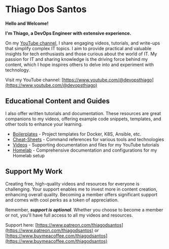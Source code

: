 # Thiago Dos Santos

**Hello and Welcome!**

**I'm Thiago, a DevOps Engineer with extensive experience.**

On my [YouTube channel](https://www.youtube.com/@devopsthiago), I share engaging videos, tutorials, and write-ups that simplify complex IT topics. I aim to provide practical and valuable insights for tech enthusiasts and those curious about the world of IT. My passion for IT and sharing knowledge is the driving force behind my content, which I hope inspires others to delve into and experiment with technology.

Visit my YouTube channel: [https://www.youtube.com/@devopsthiago](https://www.youtube.com/@devopsthiago)

## Educational Content and Guides

I also offer written tutorials and documentation. These resources are great companions to my videos, offering example code snippets, templates, and other tools to enhance your learning.

- [Boilerplates]() - Project templates for Docker, K8S, Ansible, etc.
- [Cheat-Sheets]() - Command references for various tools and technologies
- [Videos](https://www.youtube.com/@devopsthiago) - Supporting documentation and files for my YouTube tutorials
- [Homelab]() - Comprehensive documentation and configurations for my Homelab setup

## Support My Work

Creating free, high-quality videos and resources for everyone is challenging. Your support enables me to invest more in content creation, enhancing overall quality. Becoming a member offers significant support and comes with cool perks as a token of appreciation.

Remember, ***support is optional***. Whether you choose to become a member or not, you'll have full access to all my videos and resources.

Support here: [https://www.patreon.com/thiagodsantos](https://www.patreon.com/thiagodsantos) or [https://www.buymeacoffee.com/thiagodsantos](https://www.buymeacoffee.com/thiagodsantos)

<!--
**thiagousa/thiagousa** is a ✨ _special_ ✨ repository because its `README.md` (this file) appears on your GitHub profile.

Here are some ideas to get you started:

- 🔭 I’m currently working on ...
- 🌱 I’m currently learning ...
- 👯 I’m looking to collaborate on ...
- 🤔 I’m looking for help with ...
- 💬 Ask me about ...
- 📫 How to reach me: ...
- 😄 Pronouns: ...
- ⚡ Fun fact: ...
-->
